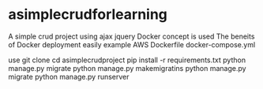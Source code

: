 # asimplecrudforlearning
A simple crud project using ajax jquery
Docker concept is used 
The beneits of Docker
deployment easily example AWS
Dockerfile
docker-compose.yml

use
git clone 
cd asimplecrudproject
pip install -r requirements.txt
python manage.py migrate
python manage.py makemigratins
python manage.py migrate
python manage.py runserver



